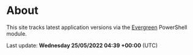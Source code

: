 # About

This site tracks latest application versions via the [Evergreen](https://stealthpuppy.com/evergreen/) PowerShell module.

Last update: **Wednesday 25/05/2022 04:39 +00:00** (UTC)